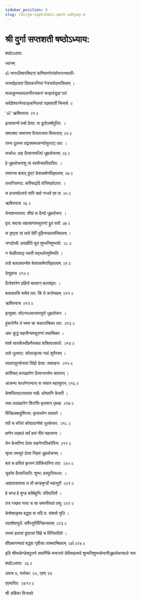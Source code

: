 ```yaml
---
sidebar_position: 6
slug: /durga-saptshati-path-adhyay-6
---
```

# श्री दुर्गा सप्तशती षष्ठोऽध्याय:

षष्ठोऽध्याय:

ध्यानम्

ॐ नागाधीश्‍वरविष्टरां फणिफणोत्तंसोरुरत्‍नावली-

भास्वद्देहलतां दिवाकरनिभां नेत्रत्रयोद्‌भासिताम् ।

मालाकुम्भकपालनीरजकरां चन्द्रार्धचूडां परां

सर्वज्ञेश्‍वरभैरवाङ्‌कनिलयां पद्‌मावतीं चिन्तये ॥

'ॐ' ऋषिरुवाच ॥१॥

इत्याकर्ण्य वचो देव्या: स दूतोऽमर्षपूरित: ।

समाचष्ट समागम्य दैत्यराजाय विस्तरात् ॥२॥

तस्य दूतस्य तद्वाक्यमाकर्ण्यासुरराट् तत: ।

सक्रोध: प्राह दैत्यानामधिपं धूम्रलोचनम् ॥३॥

हे धूम्रलोचनाशु त्वं स्वसैन्यपरिवारित: ।

तामानय बलाद् दुष्टां केशकर्षणविह्‌वलाम् ॥४॥

तत्परित्राणद: कश्‍चिद्यदि वोत्तिष्ठतेऽपर: ।

स हन्तव्योऽमरो वापि यक्षो गन्धर्व एव वा ॥५॥

ऋषिरुवाच ॥६॥

तेनाज्ञप्तस्तत: शीघ्रं स दैत्यो धूम्रलोचन: ।

वृत: षष्ट्या सहस्राणामसुराणां द्रुतं ययौ ॥७॥

स दृष्ट्‌वा तां ततो देवीं तुहिनाचलसंस्थिताम् ।

जगदोच्चै: प्रयाहीति मूलं शुम्भनिशुम्भयो: ॥८॥

न चेत्प्रीत्याद्य भवती मद्‌भर्तारमुपैष्यति ।

ततो बलान्नयाम्येष केशाकर्षणाविह्‌‍वलाम् ॥९॥

देव्युवाच ॥१०॥

दैत्येश्‍वरेण प्रहितो बलवान् बलसंवृत: ।

बलान्नयसि मामेवं तत: किं ते करोम्यहम् ॥११॥

ऋषिरुवाच ॥१२॥

इत्युक्त: सोऽभ्यधावत्तामसुरो धूम्रलोचन: ।

हुंकारेणैव तं भस्म सा चकाराम्बिका तत: ॥१३॥

अथ क्रुद्धं महासैन्यमसुराणां तथाम्बिका ।

ववर्ष सायकैस्तीक्ष्णैस्तथा शक्तिपरश्वधै: ॥१४॥

ततो धुतसट: कोपात्कृत्वा नादं सुभैरवम् ।

पपातासुरसेनायां सिंहो देव्या: स्ववाहन: ॥१५॥

कांश्‍चित् करप्रहारेण दैत्यानास्येन चापरान् ।

आक्रम्य चाधरेणान्यान्‌ स जघान महासुरान् ॥१६॥

केषांचित्पाटयामास नखै: कोष्ठानि केसरी ।

तथा तलप्रहारेण शिरांसि कृतवान् पृथक् ॥१७॥

विच्छिन्नबाहुशिरस: कृतास्तेन तथापरे ।

पपौ च रुधिरं कोष्ठादन्येषां धुतकेसर: ॥१८॥

क्षणेन तद्‌बलं सर्वं क्षयं नीतं महात्मना ।

तेन केसरिणा देव्या वाहनेनातिकोपिना ॥१९॥

श्रृत्वा तमसुरं देव्या निहतं धूम्रलोचनम् ।

बलं च क्षयितं कृत्स्नं देवीकेसरिणा तत: ॥२०॥

चुकोप दैत्याधिपति: शुम्भ: प्रस्फुरिताधर: ।

आज्ञापयामास च तौ चण्डमुण्डौ महासुरौ ॥२१॥

हे चण्ड हे मुण्ड बलैर्बहुभि: परिवारितौ ।

तत्र गच्छत गत्वा च सा समानीयतां लघु ॥२२॥

केशेष्वाकृष्य बद्ध्वा वा यदि व: संशयो युधि ।

तदाशेषायुधै: सर्वैरसुरैर्विनिहन्यताम् ॥२३॥

तस्यां हतायां दुष्टायां सिंहे च विनिपातिते ।

शीघ्रमागम्यतां बद्ध्वा गृहीत्वा तामथाम्बिकाम् ॥ॐ॥२४॥

इति श्रीमार्कण्डेयपुराणे सावर्णिके मन्वन्तरे देवीमाहत्मये शुम्भनिशुम्भसेनानीधूम्रलोचनवधो नाम

षष्ठोऽध्याय: ॥६॥

उवाच ४, श्‍लोका: २०, एवम्‌ २४

एवमारित: ॥४१२॥

श्री अंबिका विजयते
